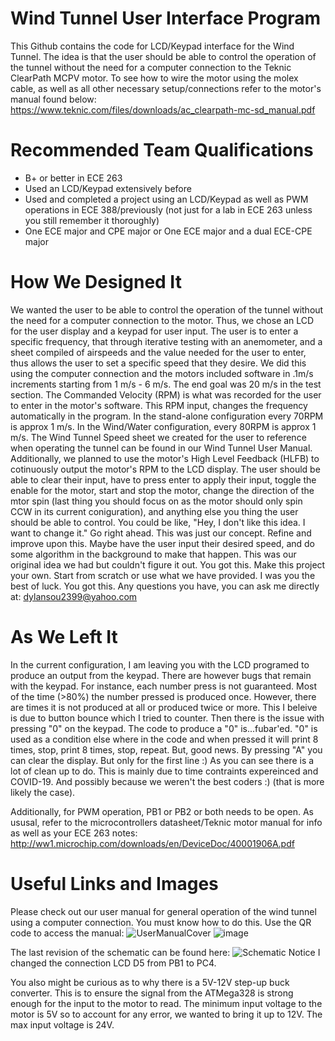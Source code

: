 # Wind Tunnel User Interface Program
This Github contains the code for LCD/Keypad interface for the Wind Tunnel.
The idea is that the user should be able to control the operation of the tunnel without
the need for a computer connection to the Teknic ClearPath MCPV motor. 
To see how to wire the motor using the molex cable, as well as all other necessary setup/connections
refer to the motor's manual found below:
https://www.teknic.com/files/downloads/ac_clearpath-mc-sd_manual.pdf

# Recommended Team Qualifications
* B+ or better in ECE 263
* Used an LCD/Keypad extensively before
* Used and completed a project using an LCD/Keypad as well as PWM operations in ECE 388/previously
(not just for a lab in ECE 263 unless you still remember it thoroughly)
* One ECE major and CPE major or One ECE major and a dual ECE-CPE major

# How We Designed It
We wanted the user to be able to control the operation of the tunnel without the need for a computer connection to the motor. Thus, we chose an LCD for the user display and a keypad for user input. The user is to enter a specific frequency, that through iterative testing with an anemometer, and a sheet compiled of airspeeds and the value needed for the user to enter, thus allows the user to set a specific speed that they desire. We did this using the computer connection and the motors included software in .1m/s increments starting from 1 m/s - 6 m/s. The end goal was 20 m/s in the test section. The Commanded Velocity (RPM) is what was recorded for the user to enter in the motor's software. This RPM input, changes the frequency automatically in the program. In the stand-alone configuration every 70RPM is approx 1 m/s. In the Wind/Water configuration, every 80RPM is approx 1 m/s. The Wind Tunnel Speed sheet we created for the user to reference when operating the tunnel can be found in our Wind Tunnel User Manual. Additionally, we planned to use the motor's High Level Feedback (HLFB) to cotinuously output the motor's RPM to the LCD display. The user should be able to clear their input, have to press enter to apply their input, toggle the enable for the motor, start and stop the motor, change the direction of the mtor spin (last thing you should focus on as the motor should only spin CCW in its current coniguration), and anything else you thing the user should be able to control. You could be like, "Hey, I don't like this idea. I want to change it." Go right ahead. This was just our concept. Refine and improve upon this. Maybe have the user input their desired speed, and do some algorithm in the background to make that happen. This was our original idea we had but couldn't figure it out. You got this. Make this project your own. Start from scratch or use what we have provided. I was you the best of luck. You got this. Any questions you have, you can ask me directly at: dylansou2399@yahoo.com

# As We Left It
In the current configuration, I am leaving you with the LCD programed to produce an output from the keypad.
There are however bugs that remain with the keypad. For instance, each number press is not guaranteed. 
Most of the time (>80%) the number pressed is produced once. However, there are times it is not produced at all
or produced twice or more. This I beleive is due to button bounce which I tried to counter. Then there is the issue
with pressing "0" on the keypad. The code to produce a "0" is...fubar'ed. "0" is used as a condition else where in the code
and when pressed it will print 8 times, stop, print 8 times, stop, repeat. But, good news. By pressing "A" you can clear the display.
But only for the first line :) As you can see there is a lot of clean up to do. This is mainly due to time contraints expereinced and COVID-19.
And possibly because we weren't the best coders :) (that is more likely the case).

Additionally, for PWM operation, PB1 or PB2 or both needs to be open. As ususal, refer to the microcontrollers datasheet/Teknic motor manual for info 
as well as your ECE 263 notes:
http://ww1.microchip.com/downloads/en/DeviceDoc/40001906A.pdf

# Useful Links and Images
Please check out our user manual for general operation of the wind tunnel using a computer connection. You must know how to do this. Use the QR code to access the manual:
![UserManualCover](https://user-images.githubusercontent.com/46977434/116702238-d9407200-a996-11eb-95f6-5137b7dac163.PNG)
![image](https://user-images.githubusercontent.com/46977434/116702362-fd03b800-a996-11eb-91af-5c83eb606173.png)

The last revision of the schematic can be found here:
![Schematic](https://user-images.githubusercontent.com/46977434/116702538-3805eb80-a997-11eb-8f58-c7fd30297ea6.png)
Notice I changed the connection LCD D5 from PB1 to PC4. 

You also might be curious as to why there is a 5V-12V step-up buck converter. This is to ensure the signal from the ATMega328 is strong enough for the input to the motor to read. The minimum input voltage to the motor is 5V so to account for any error, we wanted to bring it up to 12V. The max input voltage is 24V.


